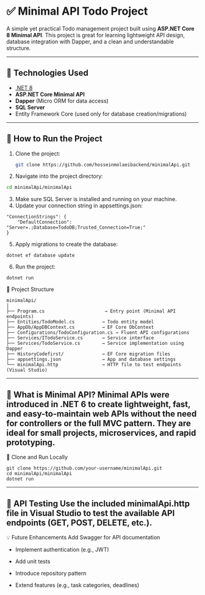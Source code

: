 # ✅ Minimal API Todo Project

A simple yet practical Todo management project built using **ASP.NET Core 8 Minimal API**. This project is great for learning lightweight API design, database integration with Dapper, and a clean and understandable structure.

---

## 🧰 Technologies Used

- [.NET 8](https://learn.microsoft.com/en-us/dotnet/core/whats-new/dotnet-8)
- **ASP.NET Core Minimal API**
- **Dapper** (Micro ORM for data access)
- **SQL Server**
- Entity Framework Core (used only for database creation/migrations)

---

## 🚀 How to Run the Project

1. Clone the project:
   ```bash
   git clone https://github.com/hosseinmolaeibackend/minimalApi.git
2. Navigate into the project directory:
```bash
cd minimalApi/minimalApi 
```
3. Make sure SQL Server is installed and running on your machine.
4. Update your connection string in appsettings.json:
```
"ConnectionStrings": {
    "DefaultConnection": "Server=.;Database=TodoDB;Trusted_Connection=True;"
}
```
5. Apply migrations to create the database:
```
dotnet ef database update
```
6. Run the project:
```
dotnet run
```
📁 Project Structure
```
minimalApi/
│
├── Program.cs                      → Entry point (Minimal API endpoints)
├── Entities/TodoModel.cs          → Todo entity model
├── AppDb/AppDBContext.cs          → EF Core DbContext
├── Configurations/TodoConfiguration.cs → Fluent API configurations
├── Services/ITodoService.cs       → Service interface
├── Services/TodoService.cs        → Service implementation using Dapper
├── HistoryCodefirst/              → EF Core migration files
├── appsettings.json               → App and database settings
└── minimalApi.http                → HTTP file to test endpoints (Visual Studio)
```
---
🧠 What is Minimal API?
Minimal APIs were introduced in .NET 6 to create lightweight, fast, and easy-to-maintain web APIs without the need for controllers or the full MVC pattern.
They are ideal for small projects, microservices, and rapid prototyping.
---
🔗 Clone and Run Locally
```
git clone https://github.com/your-username/minimalApi.git
cd minimalApi/minimalApi
dotnet run
```
---
🧪 API Testing
Use the included minimalApi.http file in Visual Studio to test the available API endpoints (GET, POST, DELETE, etc.).
---
💡 Future Enhancements
Add Swagger for API documentation

* Implement authentication (e.g., JWT)

* Add unit tests

* Introduce repository pattern

* Extend features (e.g., task categories, deadlines)
